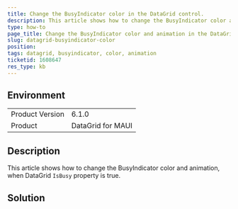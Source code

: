 ```yaml
---
title: Change the BusyIndicator color in the DataGrid control.
description: This article shows how to change the BusyIndicator color and animation, when DataGrid IsBusy property is true.
type: how-to
page_title: Change the BusyIndicator color and animation in the DataGrid control.
slug: datagrid-busyindicator-color
position: 
tags: datagrid, busyindicator, color, animation 
ticketid: 1608647
res_type: kb
---
```


## Environment

<table>
    <tbody>
        <tr>
            <td>Product Version</td>
            <td>6.1.0</td>
        </tr>
        <tr>
            <td>Product</td>
            <td>DataGrid for MAUI</td>
        </tr>
    </tbody>
</table>


## Description

This article shows how to change the BusyIndicator color and animation, when DataGrid `IsBusy` property is true.



## Solution 



